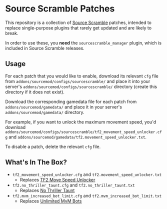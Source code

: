 # Source Scramble Patches

This repository is a collection of [Source Scramble](https://github.com/nosoop/SMExt-SourceScramble) patches, intended to replace single-purpose plugins that rarely get updated and are likely to break.

In order to use these, you **need** the `sourcescramble_manager` plugin, which is included in Source Scramble releases.

## Usage

For each patch that you would like to enable, download its relevant `cfg` file  from `addons/sourcemod/configs/sourcescramble/` and place it into your server's `addons/sourcemod/configs/sourcescramble/` directory (create this directory if it does  not exist).

Download the corresponding gamedata file for each patch from `addons/sourcemod/gamedata/` and place it in your server's `addons/sourcemod/gamedata/` directory.

For example, if you want to unlock the maximum movement speed, you'd download `addons/sourcemod/configs/sourcescramble/tf2_movement_speed_unlocker.cfg` and `addons/sourcemod/gamedata/tf2.movement_speed_unlocker.txt`.

To disable a patch, delete the relevant `cfg` file.

## What's In The Box?

* `tf2_movement_speed_unlocker.cfg` and `tf2.movement_speed_unlocker.txt`
    * Replaces [TF2 Move Speed Unlocker](https://forums.alliedmods.net/showthread.php?p=2659562)
* `tf2.no_thriller_taunt.cfg` and `tf2.no_thriller_taunt.txt`
    * Replaces [No Thriller Taunt](https://forums.alliedmods.net/showthread.php?t=171343)
* `tf2.mvm_increased_bot_limit.cfg` and `tf2.mvm_increased_bot_limit.txt`
  * Replaces [Unlimited MvM Bots](https://forums.alliedmods.net/showthread.php?t=343531)